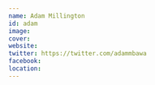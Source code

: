 ```yaml
---
name: Adam Millington
id: adam
image:
cover:
website:
twitter: https://twitter.com/adammbawa
facebook:
location:
---
```

